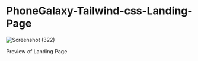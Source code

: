 # PhoneGalaxy-Tailwind-css-Landing-Page

![Screenshot (322)](https://github.com/user-attachments/assets/4b035945-a7d4-44f0-bc51-e336cfad6d25)


Preview of Landing Page
